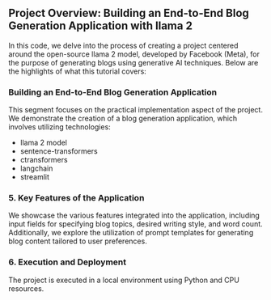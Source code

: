 ## Project Overview: Building an End-to-End Blog Generation Application with llama 2

In this code, we delve into the process of creating a project centered around the open-source llama 2 model, developed by Facebook (Meta), for the purpose of generating blogs using generative AI techniques. Below are the highlights of what this tutorial covers:

### Building an End-to-End Blog Generation Application

This segment focuses on the practical implementation aspect of the project. We demonstrate the creation of a blog generation application, which involves utilizing technologies:
* llama 2 model
* sentence-transformers
* ctransformers
* langchain
* streamlit

### 5. Key Features of the Application

We showcase the various features integrated into the application, including input fields for specifying blog topics, desired writing style, and word count. Additionally, we explore the utilization of prompt templates for generating blog content tailored to user preferences.

### 6. Execution and Deployment

The project is executed in a local environment using Python and CPU resources.